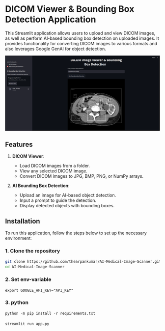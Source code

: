 # DICOM Viewer & Bounding Box Detection Application

This Streamlit application allows users to upload and view DICOM images, as well as perform AI-based bounding box detection on uploaded images. It provides functionality for converting DICOM images to various formats and also leverages Google GenAI for object detection.

![Alt text](Demo.png)


## Features

1. **DICOM Viewer**:
   - Load DICOM images from a folder.
   - View any selected DICOM image.
   - Convert DICOM images to JPG, BMP, PNG, or NumPy arrays.

2. **AI Bounding Box Detection**:
   - Upload an image for AI-based object detection.
   - Input a prompt to guide the detection.
   - Display detected objects with bounding boxes.

## Installation

To run this application, follow the steps below to set up the necessary environment:

### 1. Clone the repository

```bash
git clone https://github.com/thearpankumar/AI-Medical-Image-Scanner.git
cd AI-Medical-Image-Scanner
```

### 2. Set env-variable 

```
export GOOGLE_API_KEY="API_KEY"
```

### 3. python
```python
python -m pip install -r requirements.txt

streamlit run app.py
```

